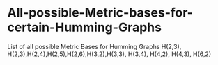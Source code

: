 # All-possible-Metric-bases-for-certain-Humming-Graphs
List of  all possible  Metric Bases for Humming Graphs H(2,3), H(2,3),H(2,4),H(2,5),H(2,6),H(3,2),H(3,3), H(3,4), H(4,2), H(4,3), H(6,2)
